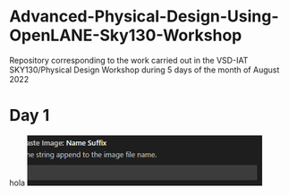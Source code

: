 # Advanced-Physical-Design-Using-OpenLANE-Sky130-Workshop
Repository corresponding to the work carried out in the VSD-IAT SKY130/Physical Design Workshop during 5 days of the month of August 2022

# Day 1
hola
![](Imagenes/Img-2022-08-07-18-55-34.png)